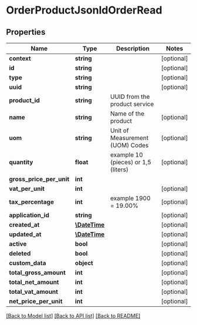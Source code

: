 # OrderProductJsonldOrderRead

## Properties
Name | Type | Description | Notes
------------ | ------------- | ------------- | -------------
**context** | **string** |  | [optional] 
**id** | **string** |  | [optional] 
**type** | **string** |  | [optional] 
**uuid** | **string** |  | [optional] 
**product_id** | **string** | UUID from the product service | 
**name** | **string** | Name of the product | [optional] 
**uom** | **string** | Unit of Measurement (UOM) Codes | [optional] 
**quantity** | **float** | example 10 (pieces) or 1,5 (liters) | [optional] 
**gross_price_per_unit** | **int** |  | 
**vat_per_unit** | **int** |  | [optional] 
**tax_percentage** | **int** | example 1900 &#x3D; 19.00% | [optional] 
**application_id** | **string** |  | [optional] 
**created_at** | [**\DateTime**](\DateTime.md) |  | [optional] 
**updated_at** | [**\DateTime**](\DateTime.md) |  | [optional] 
**active** | **bool** |  | [optional] 
**deleted** | **bool** |  | [optional] 
**custom_data** | **object** |  | [optional] 
**total_gross_amount** | **int** |  | [optional] 
**total_net_amount** | **int** |  | [optional] 
**total_vat_amount** | **int** |  | [optional] 
**net_price_per_unit** | **int** |  | [optional] 

[[Back to Model list]](../../README.md#documentation-for-models) [[Back to API list]](../../README.md#documentation-for-api-endpoints) [[Back to README]](../../README.md)

